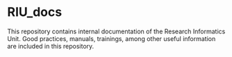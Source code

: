 # RIU_docs

This repository contains internal documentation of the Research Informatics Unit. Good practices, manuals, trainings, among other useful information are included in this repository.


